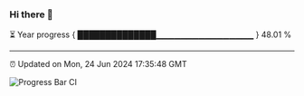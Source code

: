 ### Hi there 👋

⏳ Year progress { ██████████████▁▁▁▁▁▁▁▁▁▁▁▁▁▁▁▁ } 48.01 %

---

⏰ Updated on Mon, 24 Jun 2024 17:35:48 GMT

![Progress Bar CI](https://github.com/IshwaranRudhara/GIT-ACTION/workflows/Progress%20Bar%20CI/badge.svg)
